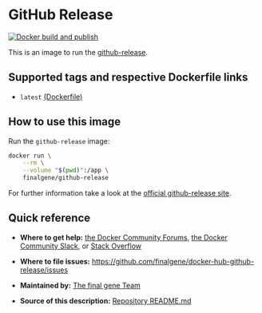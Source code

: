 # GitHub Release

[![Docker build and publish](https://github.com/final-gene/docker-hub-github-release/actions/workflows/publish.yml/badge.svg)](https://github.com/final-gene/docker-hub-github-release/actions/workflows/publish.yml)

This is an image to run the [github-release](https://github.com/aktau/github-release).

## Supported tags and respective Dockerfile links
* `latest` [(Dockerfile)](https://github.com/finalgene/docker-hub-github-release/blob/master/Dockerfile)

## How to use this image
Run the `github-release` image:

```bash
docker run \
    --rm \
    --volume "$(pwd)":/app \
    finalgene/github-release
```

For further information take a look at the [official github-release site](https://github.com/aktau/github-release).

## Quick reference
* **Where to get help:**
[the Docker Community Forums](https://forums.docker.com), [the Docker Community Slack](https://blog.docker.com/2016/11/introducing-docker-community-directory-docker-community-slack), or [Stack Overflow](https://stackoverflow.com/search?tab=newest&q=docker)

* **Where to file issues:**
https://github.com/finalgene/docker-hub-github-release/issues

* **Maintained by:**
[The final gene Team](https://github.com/finalgene)

* **Source of this description:**
[Repository README.md](https://github.com/finalgene/docker-hub-github-release/blob/master/README.md)
